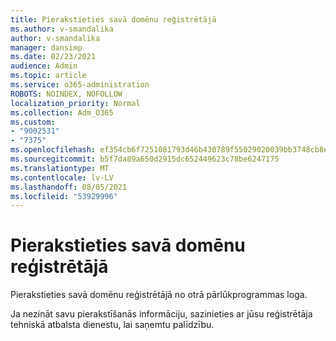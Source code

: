 ```yaml
---
title: Pierakstieties savā domēnu reģistrētājā
ms.author: v-smandalika
author: v-smandalika
manager: dansimp
ms.date: 02/23/2021
audience: Admin
ms.topic: article
ms.service: o365-administration
ROBOTS: NOINDEX, NOFOLLOW
localization_priority: Normal
ms.collection: Adm_O365
ms.custom:
- "9002531"
- "7375"
ms.openlocfilehash: ef354cb6f7251081793d46b430789f55029020039bb3748cb8ece3b951e787a2
ms.sourcegitcommit: b5f7da89a650d2915dc652449623c78be6247175
ms.translationtype: MT
ms.contentlocale: lv-LV
ms.lasthandoff: 08/05/2021
ms.locfileid: "53929996"
---
```

# <a name="sign-in-to-your-domain-registrar"></a>Pierakstieties savā domēnu reģistrētājā

Pierakstieties savā domēnu reģistrētājā no otrā pārlūkprogrammas loga.

Ja nezināt savu pierakstīšanās informāciju, sazinieties ar jūsu reģistrētāja tehniskā atbalsta dienestu, lai saņemtu palīdzību.